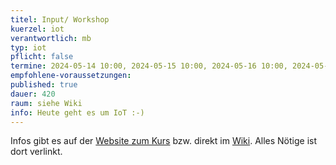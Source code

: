 ```yaml
---
titel: Input/ Workshop
kuerzel: iot
verantwortlich: mb
typ: iot
pflicht: false
termine: 2024-05-14 10:00, 2024-05-15 10:00, 2024-05-16 10:00, 2024-05-17 10:00, 2024-05-22 10:00, 2024-05-23 10:00, 2024-05-24 10:00, 2024-05-27 10:00, 2024-05-28 10:00, 2024-05-29 10:00, 2024-05-30 10:00, 2024-05-31 10:00, 2024-06-03 10:00, 2024-06-04 10:00, 2024-06-05 10:00, 2024-06-06 10:00
empfohlene-voraussetzungen: 
published: true
dauer: 420
raum: siehe Wiki
info: Heute geht es um IoT :-)
---
```


Infos gibt es auf der [Website zum Kurs](https://moxd.io/iot2023) bzw. direkt im [Wiki](https://wiki.moxd.io/display/IOT2023/). Alles Nötige ist dort verlinkt.
